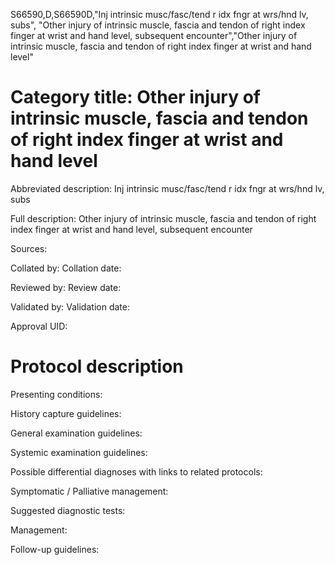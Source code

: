 S66590,D,S66590D,"Inj intrinsic musc/fasc/tend r idx fngr at wrs/hnd lv, subs", "Other injury of intrinsic muscle, fascia and tendon of right index finger at wrist and hand level, subsequent encounter","Other injury of intrinsic muscle, fascia and tendon of right index finger at wrist and hand level"
# Category title: Other injury of intrinsic muscle, fascia and tendon of right index finger at wrist and hand level

Abbreviated description: Inj intrinsic musc/fasc/tend r idx fngr at wrs/hnd lv, subs

Full description: Other injury of intrinsic muscle, fascia and tendon of right index finger at wrist and hand level, subsequent encounter

Sources:

Collated by:
Collation date:

Reviewed by:
Review date:

Validated by:
Validation date:

Approval UID:

# Protocol description

Presenting conditions:

History capture guidelines:

General examination guidelines:

Systemic examination guidelines:

Possible differential diagnoses with links to related protocols:

Symptomatic / Palliative management:

Suggested diagnostic tests:

Management:

Follow-up guidelines:
